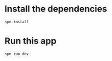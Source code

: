 # Install the dependencies

```shell script
npm install
``` 

# Run this app
```shell script
npm run dev
```